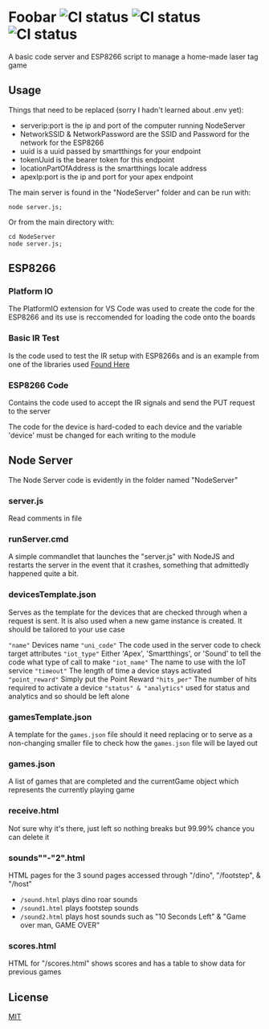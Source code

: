 # Foobar ![CI status](https://img.shields.io/badge/build-passing-brightgreen.svg) ![CI status](https://img.shields.io/badge/build-passing-brightgreen.svg) ![CI status](https://img.shields.io/badge/build-passing-brightgreen.svg)

A basic code server and ESP8266 script to manage a home-made laser tag game

## Usage
Things that need to be replaced (sorry I hadn't learned about .env yet):
- serverip:port is the ip and port of the computer running NodeServer
- NetworkSSID & NetworkPassword are the SSID and Password for the network for the ESP8266
- uuid is a uuid passed by smartthings for your endpoint
- tokenUuid is the bearer token for this endpoint
- locationPartOfAddress is the smartthings locale address
- apexIp:port is the ip and port for your apex endpoint

The main server is found in the "NodeServer" folder and can be run with:

```
node server.js;
```
Or from the main directory with:

```
cd NodeServer
node server.js;
```

## ESP8266
### Platform IO
The PlatformIO extension for VS Code was used to create the code for the ESP8266 and its use is reccomended for loading the code onto the boards

### Basic IR Test
Is the code used to test the IR setup with ESP8266s and is an example from one of the libraries used [Found Here](https://github.com/markszabo/IRremoteESP8266)

### ESP8266 Code
Contains the code used to accept the IR signals and send the PUT request to the server

The code for the device is hard-coded to each device and the variable 'device' must be changed for each writing to the module

## Node Server
The Node Server code is evidently in the folder named "NodeServer"

### server.js
Read comments in file

### runServer.cmd
A simple commandlet that launches the "server.js" with NodeJS and restarts the server in the event that it crashes, something that admittedly happened quite a bit.

### devicesTemplate.json
Serves as the template for the devices that are checked through when a request is sent. It is also used when a new game instance is created. It should be tailored to your use case

`"name"` Devices name
`"uni_code"`  The code used in the server code to check target attributes
`"iot_type"` Either 'Apex', 'Smartthings', or 'Sound' to tell the code what type of call to make
`"iot_name"` The name to use with the IoT service
`"timeout"` The length of time a device stays activated
`"point_reward"` Simply put the Point Reward
`"hits_per"` The number of hits required to activate a device
`"status" & "analytics"` used for status and analytics and so should be left alone

### gamesTemplate.json
A template for the `games.json` file should it need replacing or to serve as a non-changing smaller file to check how the `games.json` file will be layed out

### games.json
A list of games that are completed and the currentGame object which represents the currently playing game

### receive.html
Not sure why it's there, just left so nothing breaks but 99.99% chance you can delete it

### sounds""-"2".html
HTML pages for the 3 sound pages accessed through "/dino", "/footstep", & "/host"

 - `/sound.html` plays dino roar sounds
 - `/sound1.html` plays footstep sounds
 - `/sound2.html` plays host sounds such as "10 Seconds Left" & "Game over man, GAME OVER"

### scores.html
HTML for "/scores.html" shows scores and has a table to show data for previous games

## License
[MIT](https://choosealicense.com/licenses/mit/)
